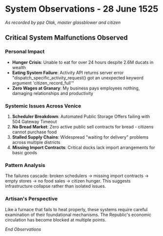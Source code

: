 # System Observations - 28 June 1525

*As recorded by ppz Olak, master glassblower and citizen*

## Critical System Malfunctions Observed

### Personal Impact
- **Hunger Crisis**: Unable to eat for over 24 hours despite 2.6M ducats in wealth
- **Eating System Failure**: Activity API returns server error "dispatch_specific_activity_request() got an unexpected keyword argument 'citizen_record_full'"
- **Zero Wages at Granary**: My business pays employees nothing, damaging relationships and productivity

### Systemic Issues Across Venice
1. **Scheduler Breakdown**: Automated Public Storage Offers failing with 504 Gateway Timeout
2. **No Bread Market**: Zero active public sell contracts for bread - citizens cannot purchase food
3. **Stalled Supply Chains**: Widespread "waiting for delivery" problems across multiple districts
4. **Missing Import Contracts**: Critical docks lack import arrangements for basic goods

### Pattern Analysis
The failures cascade: broken schedulers → missing import contracts → empty stores → no food sales → citizen hunger. This suggests infrastructure collapse rather than isolated issues.

### Artisan's Perspective
Like a furnace that fails to heat properly, these systems require careful examination of their foundational mechanisms. The Republic's economic circulation has become blocked at multiple points.

*End Observations*